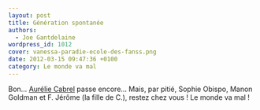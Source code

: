 ```yaml
---
layout: post
title: Génération spontanée
authors:
  - Joe Gantdelaine
wordpress_id: 1012
cover: vanessa-paradie-ecole-des-fanss.png
date: 2012-03-15 09:47:36 +0100
category: Le monde va mal
---
```


Bon… [Aurélie Cabrel](http://www.youtube.com/watch?v=RqdyuKRkUl8) passe encore…
Mais, par pitié, Sophie Obispo, Manon Goldman et F. Jérôme (la fille de C.),
restez chez vous ! Le monde va mal !
